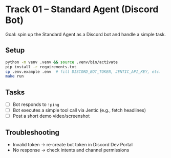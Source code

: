 # Track 01 – Standard Agent (Discord Bot)

Goal: spin up the Standard Agent as a Discord bot and handle a simple task.

## Setup
```bash
python -m venv .venv && source .venv/bin/activate
pip install -r requirements.txt
cp .env.example .env  # fill DISCORD_BOT_TOKEN, JENTIC_API_KEY, etc.
make run
```

## Tasks

* [ ] Bot responds to `!ping`
* [ ] Bot executes a simple tool call via Jentic (e.g., fetch headlines)
* [ ] Post a short demo video/screenshot

## Troubleshooting

* Invalid token → re‑create bot token in Discord Dev Portal
* No response → check intents and channel permissions